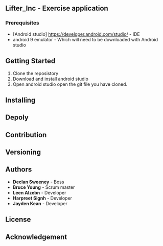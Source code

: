 ## Lifter_Inc - Exercise application


### Prerequisites
* [Android studio] https://developer.android.com/studio/ - IDE
* android 9 emulator - Which will need to be downloaded with Android studio

## Getting Started 
1. Clone the reposistory
2. Download and install android studio
3. Open android studio open the git file you have cloned.

## Installing


## Depoly


## Contribution

## Versioning


## Authors
* **Declan Sweeney** - Boss
* **Bruce Young** - Scrum master
* **Leen Alzebn** - Developer
* **Harpreet Signh** - Developer
* **Jayden Kean** - Developer

## License

## Acknowledgement
